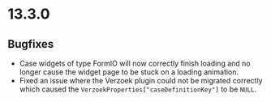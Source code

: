 
# 13.3.0

## Bugfixes

* Case widgets of type FormIO will now correctly finish loading and no longer cause the widget
  page to be stuck on a loading animation.
* Fixed an issue where the Verzoek plugin could not be migrated correctly which caused the
  `VerzoekProperties["caseDefinitionKey"]` to be `NULL`.
